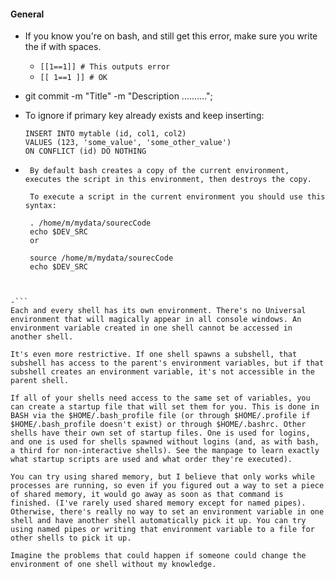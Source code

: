 


#### General
 - If you know you're on bash, and still get this error, make sure you write the if with spaces.
	- `[[1==1]] # This outputs error`
	- `[[ 1==1 ]] # OK`


 - git commit -m "Title" -m "Description ..........";
 - To ignore if primary key already exists and keep inserting:
	```
	INSERT INTO mytable (id, col1, col2)
	VALUES (123, 'some_value', 'some_other_value')
	ON CONFLICT (id) DO NOTHING
	```
 - ```
	By default bash creates a copy of the current environment, executes the script in this environment, then destroys the copy.

	To execute a script in the current environment you should use this syntax:

	. /home/m/mydata/sourecCode
	echo $DEV_SRC
	or

	source /home/m/mydata/sourecCode
	echo $DEV_SRC
  ```


 -```
 Each and every shell has its own environment. There's no Universal environment that will magically appear in all console windows. An environment variable created in one shell cannot be accessed in another shell.

It's even more restrictive. If one shell spawns a subshell, that subshell has access to the parent's environment variables, but if that subshell creates an environment variable, it's not accessible in the parent shell.

If all of your shells need access to the same set of variables, you can create a startup file that will set them for you. This is done in BASH via the $HOME/.bash_profile file (or through $HOME/.profile if $HOME/.bash_profile doesn't exist) or through $HOME/.bashrc. Other shells have their own set of startup files. One is used for logins, and one is used for shells spawned without logins (and, as with bash, a third for non-interactive shells). See the manpage to learn exactly what startup scripts are used and what order they're executed).

You can try using shared memory, but I believe that only works while processes are running, so even if you figured out a way to set a piece of shared memory, it would go away as soon as that command is finished. (I've rarely used shared memory except for named pipes). Otherwise, there's really no way to set an environment variable in one shell and have another shell automatically pick it up. You can try using named pipes or writing that environment variable to a file for other shells to pick it up.

Imagine the problems that could happen if someone could change the environment of one shell without my knowledge.
```
